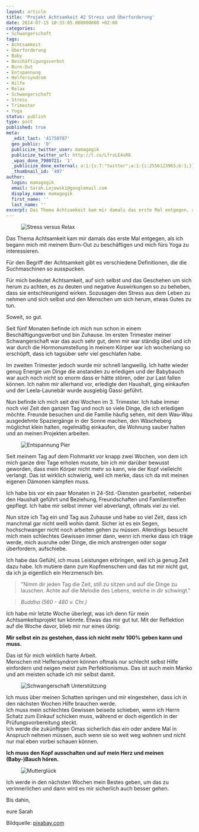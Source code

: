 ```yaml
---
layout: article
title: 'Projekt Achtsamkeit #2 Stress und Überforderung'
date: 2014-07-15 10:33:05.000000000 +02:00
categories:
- Schwangerschaft
tags:
- Achtsamkeit
- Überforderung
- Baby
- Beschäftigungsverbot
- Burn-Out
- Entspannung
- Helfersyndrom
- Hilfe
- Relax
- Schwangerschaft
- Stress
- Trimester
- Yoga
status: publish
type: post
published: true
meta:
  _edit_last: '41750787'
  geo_public: '0'
  publicize_twitter_user: mamagogik
  publicize_twitter_url: http://t.co/LfrzLE4sR8
  _wpas_done_7980721: '1'
  _publicize_done_external: a:1:{s:7:"twitter";a:1:{i:2556123965;b:1;}}
  _thumbnail_id: '497'
author:
  login: mamagogik
  email: Sarah.Lojewski@googlemail.com
  display_name: mamagogik
  first_name: ''
  last_name: ''
excerpt: Das Thema Achtsamkeit kam mir damals das erste Mal entgegen, als ich begann mich mit meinem Burn-Out zu beschäftigen und mich fürs Yoga zu interessieren.
---
```


<figure>
	<img src="{{ site.url }}/images/stress-391657_150.jpg" alt="Stress versus Relax" />
</figure>

Das Thema Achtsamkeit kam mir damals das erste Mal entgegen, als ich begann mich mit meinem Burn-Out zu beschäftigen und mich fürs Yoga zu interessieren.

Für den Begriff der Achtsamkeit gibt es verschiedene Definitionen, die die Suchmaschinen so ausspucken.

Für mich bedeutet Achtsamkeit, auf sich selbst und das Geschehen um sich herum zu achten, es zu deuten und negative Auswirkungen so zu beheben, dass sie entschleunigend wirken. Sozusagen den Stress aus dem Leben zu nehmen und sich selbst und den Menschen um sich herum, etwas Gutes zu tun.

Soweit, so gut.

Seit fünf Monaten befinde ich mich nun schon in einem Beschäftigungsverbot und bin Zuhause. Im ersten Trimester meiner Schwangerschaft war das auch sehr gut, denn mir war ständig übel und ich war durch die Hormonumstellung in meinem Körper war ich wochenlang so erschöpft, dass ich tagsüber sehr viel geschlafen habe.

Im zweiten Trimester jedoch wurde mir schnell langweilig. Ich hatte wieder genug Energie um Dinge die anstanden zu erledigen und der Babybauch war auch noch nicht so enorm dass er hätte stören, oder zur Last fallen können. Ich nahm mir allerhand vor, erledigte den Haushalt, ging einkaufen und der Leela-Launebär wurde ausgiebig Gassi geführt.

Nun befinde ich mich seit drei Wochen im 3. Trimester. Ich habe immer noch viel Zeit den ganzen Tag und noch so viele Dinge, die ich erledigen möchte. Freunde besuchen und die Familie häufig sehen, mit dem Wau-Wau ausgedehnte Spaziergänge in der Sonne machen, den Wäscheberg möglichst klein halten, regelmäßig einkaufen, die Wohnung sauber halten und an meinen Projekten arbeiten.

<figure>
	<img src="{{ site.url }}/images/pier-349672_640.jpg" alt="Entspannung Pier" />
</figure>

Seit meinem Tag auf dem Flohmarkt vor knapp zwei Wochen, von dem ich mich ganze drei Tage erholen musste, bin ich mir darüber bewusst geworden, dass mein Körper nicht mehr so kann, wie der Kopf vielleicht verlangt. Das ist wirklich schwierig, weil ich merke, dass ich da mit meinen eigenen Dämonen kämpfen muss.

Ich habe bis vor ein paar Monaten in 24-Std.-Diensten gearbeitet, nebenbei den Haushalt geführt und Beziehung, Freundschaften und Familientreffen gepflegt. Ich habe mir selbst immer viel abverlangt, oftmals viel zu viel.

Nun sitze ich Tag ein und Tag aus Zuhause und habe so viel Zeit, dass ich manchmal gar nicht weiß wohin damit. Sicher ist es ein Segen, hochschwanger nicht noch arbeiten gehen zu müssen. Allerdings besucht mich mein schlechtes Gewissen immer dann, wenn ich merke dass ich träge werde, mich ausruhe oder Dinge, die mich anstrengen oder sogar überfordern, aufschiebe.

Ich habe das Gefühl, ich muss Leistungen erbringen, weil ich ja genug Zeit dazu habe. Ich mutiere dann zum Kopfmenschen und das tut mir nicht gut, da ich ja eigentlich ein Herzmensch bin.

> "Nimm dir jeden Tag die Zeit, still zu sitzen und auf die Dinge zu lauschen. Achte auf die Melodie des Lebens, welche in dir schwingt."

> <cite>Buddha (560 - 480 v. Chr.)</cite>

Ich habe mir letzte Woche überlegt, was ich denn für mein Achtsamkeitsprojekt tun könnte. Etwas das mir gut tut. Mit der Reflektion auf die Woche davor, blieb mir nur eines übrig:

**Mir selbst ein zu gestehen, dass ich nicht mehr 100% geben kann und muss.**

Das ist für mich wirklich harte Arbeit.  
Menschen mit Helfersyndrom können oftmals nur schlecht selbst Hilfe einfordern und neigen meist zum Perfektionismus. Das ist auch mein Manko und am meisten schade ich mir selbst damit.

<figure>
	<img src="{{ site.url }}/images/woman-358779_640.jpg" alt="Schwangerschaft Unterstützung" />
</figure>

Ich muss über meinen Schatten springen und mir eingestehen, dass ich in den nächsten Wochen Hilfe brauchen werde.  
Ich muss mein schlechtes Gewissen beiseite schieben, wenn ich Herrn Schatz zum Einkauf schicken muss, während er doch eigentlich in der Prüfungsvorbereitung steckt.  
Ich werde die zukünftigen Omas sicherlich das ein oder andere Mal in Anspruch nehmen müssen, auch wenn sie so weit weg wohnen und nicht nur mal eben vorbei schauen können.

**Ich muss den Kopf ausschalten und auf mein Herz und meinen (Baby-)Bauch hören.**

<figure>
	<img src="{{ site.url }}/images/pregnant-244662_150.jpg" alt="Mutterglück" />
</figure>

Ich werde in den nächsten Wochen mein Bestes geben, um das zu verinnerlichen und dann wird es mir sicherlich auch besser gehen.

Bis dahin,

eure Sarah

Bildquelle: [pixabay.com](http://www.pixabay.com)

